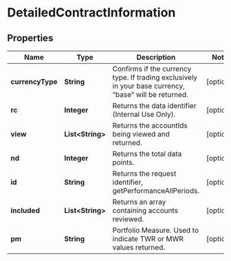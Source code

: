 

# DetailedContractInformation


## Properties

| Name | Type | Description | Notes |
|------------ | ------------- | ------------- | -------------|
|**currencyType** | **String** | Confirms if the currency type. If trading exclusively in your base currency, “base” will be returned. |  [optional] |
|**rc** | **Integer** | Returns the data identifier (Internal Use Only). |  [optional] |
|**view** | **List&lt;String&gt;** | Returns the accountIds being viewed and returned. |  [optional] |
|**nd** | **Integer** | Returns the total data points. |  [optional] |
|**id** | **String** | Returns the request identifier, getPerformanceAllPeriods. |  [optional] |
|**included** | **List&lt;String&gt;** | Returns an array containing accounts reviewed. |  [optional] |
|**pm** | **String** | Portfolio Measure. Used to indicate TWR or MWR values returned. |  [optional] |




